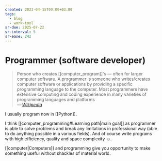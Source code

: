 ```yaml
---
created: 2023-04-15T00:00+03:00
tags:
  - blog
  - work-tool
sr-due: 2025-07-22
sr-interval: 5
sr-ease: 242
---
```


# Programmer (software developer)

> Person who creates [[computer_program]]'s — often for larger computer software. A programmer is someone who writes/creates computer software or applications by providing a specific programming language to the computer. Most programmers have extensive computing and coding experience in many varieties of programming languages and platforms\
> — <cite>[Wikipedia](https://en.wikipedia.org/wiki/Programmer)</cite>

I usually program now in [[Python]].

I think [[computer_programming#Learning path|main goal]] as programmer is able to solve problems and break any limitations in professional way (able to do anything possible in a various fields). And of course write programs with high efficiency, quality and space complexity ☺.

[[computer|Computers]] and programming give you opportunity to make something useful without shackles of material world.
